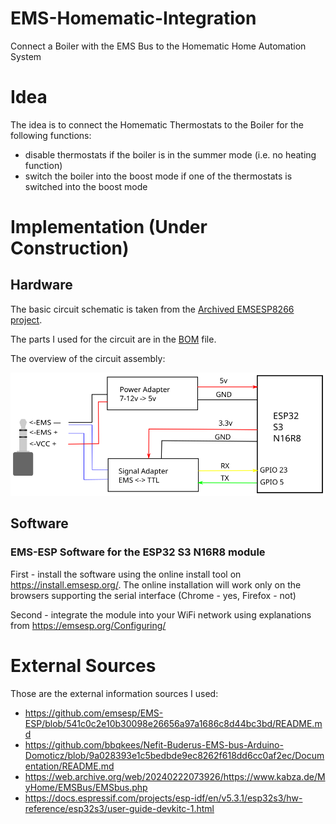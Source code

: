 # EMS-Homematic-Integration
Connect a Boiler with the EMS Bus to the Homematic Home Automation System

# Idea
The idea is to connect the Homematic Thermostats to the Boiler for the following functions:
- disable thermostats if the boiler is in the summer mode (i.e. no heating function)
- switch the boiler into the boost mode if one of the thermostats is switched into the boost mode

# Implementation (Under Construction)

## Hardware
The basic circuit schematic is taken from the [Archived EMSESP8266 project](https://github.com/dimitri-rebrikov/EMS-ESP/blob/1.9.4/doc/schematics/Schematic_EMS-ESP.png).

The parts I used for the circuit are in the [BOM](https://html-preview.github.io/?url=https://github.com/dimitri-rebrikov/EMS-Homematic-Integration/blob/main/BOM.xhtml) file.

The overview of the circuit assembly: 

![Assembly](./AssemblyCircuit.svg)

## Software

### EMS-ESP Software for the ESP32 S3 N16R8 module
First - install the software using the online install tool on https://install.emsesp.org/. The online installation will work only on the browsers supporting the serial interface (Chrome - yes, Firefox - not)

Second - integrate the module into your WiFi network using explanations from https://emsesp.org/Configuring/


# External Sources
 
Those are the external information sources I used:
- https://github.com/emsesp/EMS-ESP/blob/541c0c2e10b30098e26656a97a1686c8d44bc3bd/README.md
- https://github.com/bbqkees/Nefit-Buderus-EMS-bus-Arduino-Domoticz/blob/9a028393e1c5bedbde9ec8262f618dd6cc0af2ec/Documentation/README.md
- https://web.archive.org/web/20240222073926/https://www.kabza.de/MyHome/EMSBus/EMSbus.php
- https://docs.espressif.com/projects/esp-idf/en/v5.3.1/esp32s3/hw-reference/esp32s3/user-guide-devkitc-1.html